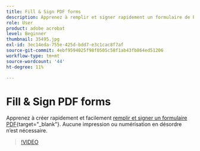 ```yaml
---
title: Fill & Sign PDF forms
description: Apprenez à remplir et signer rapidement un formulaire de PDF
role: User
product: adobe acrobat
level: Beginner
thumbnail: 35495.jpg
exl-id: 3ec14eda-755e-425d-bdd7-e3c1cac8f7af
source-git-commit: 4ebf9594025f98f0505c58f1ab43fb864ed51206
workflow-type: tm+mt
source-wordcount: '44'
ht-degree: 11%

---
```


# Fill &amp; Sign PDF forms

Apprenez à créer rapidement et facilement [remplir et signer un formulaire PDF](https://www.adobe.com/fr/acrobat/online/sign-pdf.html){target="_blank"}. Aucune impression ou numérisation en désordre n’est nécessaire.

>[!VIDEO](https://video.tv.adobe.com/v/35495?quality=12&learn=on&hidetitle=true)
